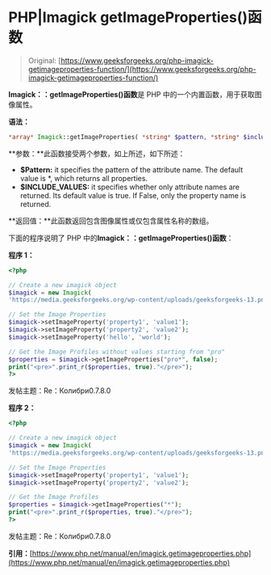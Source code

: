 # PHP|Imagick getImageProperties()函数

> Original: [https://www.geeksforgeeks.org/php-imagick-getimageproperties-function/](https://www.geeksforgeeks.org/php-imagick-getimageproperties-function/)

**Imagick：：getImageProperties()函数**是 PHP 中的一个内置函数，用于获取图像属性。

**语法：**

```php
*array* Imagick::getImageProperties( *string* $pattern, *string* $includes_values )
```

**参数：**此函数接受两个参数，如上所述，如下所述：

*   **$Pattern:** it specifies the pattern of the attribute name. The default value is *, which returns all properties.
*   **$INCLUDE_VALUES:** it specifies whether only attribute names are returned. Its default value is true. If False, only the property name is returned.

**返回值：**此函数返回包含图像属性或仅包含属性名称的数组。

下面的程序说明了 PHP 中的**Imagick：：getImageProperties()函数**：

**程序 1：**

```php
<?php

// Create a new imagick object
$imagick = new Imagick(
'https://media.geeksforgeeks.org/wp-content/uploads/geeksforgeeks-13.png');

// Set the Image Properties
$imagick->setImageProperty('property1', 'value1');
$imagick->setImageProperty('property2', 'value2');
$imagick->setImageProperty('hello', 'world');

// Get the Image Profiles without values starting from "pro"
$properties = $imagick->getImageProperties("pro*", false);
print("<pre>".print_r($properties, true)."</pre>");
?>
```

发帖主题：Re：Колибри0.7.8.0

**程序 2：**

```php
<?php

// Create a new imagick object
$imagick = new Imagick(
'https://media.geeksforgeeks.org/wp-content/uploads/geeksforgeeks-13.png');

// Set the Image Properties
$imagick->setImageProperty('property1', 'value1');
$imagick->setImageProperty('property2', 'value2');

// Get the Image Profiles
$properties = $imagick->getImageProperties("*");
print("<pre>".print_r($properties, true)."</pre>");
?>
```

发帖主题：Re：Колибри0.7.8.0

**引用：**[https://www.php.net/manual/en/imagick.getimageproperties.php](https://www.php.net/manual/en/imagick.getimageproperties.php)